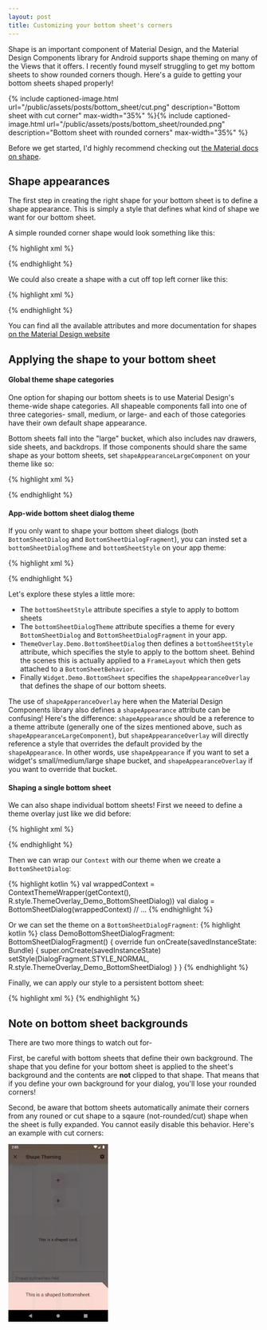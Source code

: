 ```yaml
---
layout: post
title: Customizing your bottom sheet's corners
---
```


Shape is an important component of Material Design, and the Material Design Components library for Android supports shape theming on many of the Views that it offers. I recently found myself struggling to get my bottom sheets to show rounded corners though. Here's a guide to getting your bottom sheets shaped properly!

{% include captioned-image.html url="/public/assets/posts/bottom_sheet/cut.png" description="Bottom sheet with cut corner" max-width="35%" %}{% include captioned-image.html url="/public/assets/posts/bottom_sheet/rounded.png" description="Bottom sheet with rounded corners" max-width="35%" %}

Before we get started, I'd highly recommend checking out [the Material docs on shape](https://material.io/design/shape/about-shape.html#shaping-material).

## Shape appearances
The first step in creating the right shape for your bottom sheet is to define a shape appearance. This is simply a
style that defines what kind of shape we want for our bottom sheet.

A simple rounded corner shape would look something like this:

{% highlight xml %}
<style name="ShapeAppearanceOverlay.Demo" parent="">
  <item name="cornerSize">8dp</item>
  <item name="cornerFamily">rounded</item>
  </style>
{% endhighlight %}

We could also create a shape with a cut off top left corner like this:

{% highlight xml %}
<style name="ShapeAppearanceOverlay.Demo" parent="">
  <item name="cornerSize">0dp</item>
  <item name="cornerFamilyTopLeft">cut</item>
  <item name="cornerSizeTopLeft">16dp</item>
</style>
{% endhighlight %}

You can find all the available attributes and more documentation for shapes [on the Material Design website](https://material.io/develop/android/theming/shape/)

## Applying the shape to your bottom sheet

#### Global theme shape categories
One option for shaping our bottom sheets is to use Material Design's theme-wide shape categories. All shapeable components fall into one of three categories- small, medium, or large- and each of those categories have their own default shape appearance.

Bottom sheets fall into the "large" bucket, which also includes nav drawers, side sheets, and backdrops. If those components should share the same shape as your bottom sheets, set `shapeAppearanceLargeComponent` on your theme like so:

{% highlight xml %}
<style name="AppTheme" parent="Theme.MaterialComponents.Light.NoActionBar">
  <item name="shapeAppearanceLargeComponent">@style/ShapeAppearanceOverlay.Demo</item>
</style>
{% endhighlight %}

#### App-wide bottom sheet dialog theme
If you only want to shape your bottom sheet dialogs (both `BottomSheetDialog` and `BottomSheetDialogFragment`), you can insted set a `bottomSheetDialogTheme` and `bottomSheetStyle` on your app theme:

{% highlight xml %}
<style name="AppTheme" parent="Theme.MaterialComponents.Light.NoActionBar">
  <item name="bottomSheetDialogTheme">@style/ThemeOverlay.Demo.BottomSheetDialog</item>
</style>

<style 
  name="ThemeOverlay.Demo.BottomSheetDialog" 
  parent="@style/ThemeOverlay.MaterialComponents.BottomSheetDialog">
    <item name="bottomSheetStyle">@style/Widget.Demo.BottomSheet</item>
</style>

<style name="Widget.Demo.BottomSheet" parent="Widget.MaterialComponents.BottomSheet">
  <item name="shapeAppearanceOverlay">@style/ShapeAppearanceOverlay.Demo</item>
</style>
{% endhighlight %}

Let's explore these styles a little more:

 * The `bottomSheetStyle` attribute specifies a style to apply to bottom sheets
 * The `bottomSheetDialogTheme` attribute specifies a theme for every `BottomSheetDialog` and `BottomSheetDialogFragment` in your app.
 * `ThemeOverlay.Demo.BottomSheetDialog` then defines a `bottomSheetStyle` attribute, which specifies the style to apply to the bottom sheet. Behind the scenes this is actually applied to a `FrameLayout` which then gets attached to a `BottomSheetBehavior`.
  * Finally `Widget.Demo.BottomSheet` specifies the `shapeAppearanceOverlay` that defines the shape of our bottom sheets.

The use of `shapeApperanceOverlay` here when the Material Design Components library also defines a `shapeAppearance` attribute can be confusing! Here's the difference: `shapeAppearance` should be a reference to a theme attribute (generally one of the sizes mentioned above, such as `shapeAppearanceLargeComponent`), but `shapeAppearanceOverlay` will directly reference a style that overrides the default provided by the `shapeAppearance`. In other words, use `shapeAppearance` if you want to set a widget's small/medium/large shape bucket, and `shapeAppearanceOverlay` if you want to override that bucket.

#### Shaping a single bottom sheet

We can also shape individual bottom sheets! First we neeed to define a theme overlay just like we did before:

{% highlight xml %}
<style 
  name="ThemeOverlay.Demo.BottomSheetDialog"
  parent="@style/ThemeOverlay.MaterialComponents.BottomSheetDialog">
    <item name="bottomSheetStyle">@style/Widget.Demo.BottomSheet</item>
</style>

<style name="Widget.Demo.BottomSheet" parent="Widget.MaterialComponents.BottomSheet">
  <item name="shapeAppearanceOverlay">@style/ShapeAppearanceOverlay.Demo</item>
</style>
{% endhighlight %}

Then we can wrap our `Context` with our theme when we create a `BottomSheetDialog`:

{% highlight kotlin %}
val wrappedContext = ContextThemeWrapper(getContext(), R.style.ThemeOverlay_Demo_BottomSheetDialog))
val dialog = BottomSheetDialog(wrappedContext)
// ... 
{% endhighlight %}

Or we can set the theme on a `BottomSheetDialogFragment`:
{% highlight kotlin %}
class DemoBottomSheetDialogFragment: BottomSheetDialogFragment() {
  override fun onCreate(savedInstanceState: Bundle) {
    super.onCreate(savedInstanceState)
    setStyle(DialogFragment.STYLE_NORMAL, R.style.ThemeOverlay_Demo_BottomSheetDialog)
  }
}
{% endhighlight %}

Finally, we can apply our style to a persistent bottom sheet:

{% highlight xml %}
<FrameLayout
    android:id="@+id/bottom_sheet"
    style="@style/Widget.Demo.BottomSheet"
    android:layout_width="match_parent"
    android:layout_height="400dp"
    app:layout_behavior="@string/bottom_sheet_behavior" />
{% endhighlight %}

## Note on bottom sheet backgrounds
There are two more things to watch out for-

First, be careful with bottom sheets that define their own background. The shape that you define for your bottom sheet is applied to the sheet's background and the contents are **not** clipped to that shape. That means that if you define your own background for your dialog, you'll lose your rounded corners!

Second, be aware that bottom sheets automatically animate their corners from any rouned or cut shape to a sqaure (not-rounded/cut) shape when the sheet is fully expanded. You cannot easily disable this behavior. Here's an example with cut corners:

<img src="/public/assets/posts/bottom_sheet/expand_gif.gif" width="200" alt="Corner expand animation" />